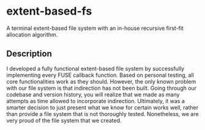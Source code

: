 # extent-based-fs

A terminal extent-based file system with an in-house recursive first-fit allocation algorithm.

## Description

I developed a fully functional extent-based file system by successfully implementing every FUSE callback function.  Based on personal testing, all core functionalities work as they should.  However, the only known problem with our file system is that indirection has not been built. Going through our codebase and version history, you will realize that we made as many attempts as time allowed to incorporate indirection. Ultimately, it was a smarter decision to just present what we know for  certain works well, rather than provide a file system that is not  thoroughly tested.  Nonetheless, we are very proud of the file system that we created.
